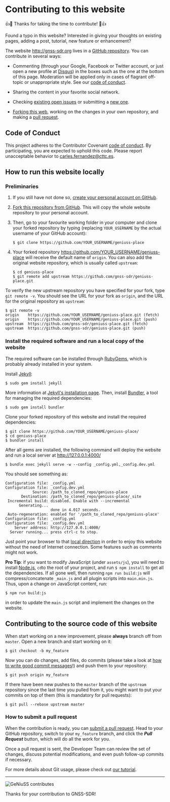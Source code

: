 # Contributing to this website

:+1::tada: Thanks for taking the time to contribute! :tada::+1:

Found a typo in this website? Interested in giving your thoughts on
existing pages, adding a post, tutorial, new feature or enhancement?

The website http://gnss-sdr.org lives in a [GitHub
repository](https://github.com/gnss-sdr/geniuss-place.git). You can
contribute in several ways:

 * Commenting (through your Google, Facebook or Twitter account, or just
open a new profile at [Disqus](https://disqus.com/)) in the boxes such
as the one at the bottom of this page. Moderation will be applied only
in cases of flagrant off-topic or unappropriate style. See our [code of
conduct](CODE_OF_CONDUCT.md).

 * Sharing the content in your favorite social network.

 * Checking [existing open
issues](https://github.com/gnss-sdr/geniuss-place/issues/) or submitting
a [new one](https://github.com/gnss-sdr/geniuss-place/issues/new).

 * [Forking this web](https://github.com/gnss-sdr/geniuss-place/fork),
working on the changes in your own repository, and making a [pull
request](#how-to-submit-a-pull-request).

## Code of Conduct

This project adheres to the Contributor Covenant [code of
conduct](CODE_OF_CONDUCT.md). By participating, you are expected to
uphold this code. Please report unacceptable behavior to
carles.fernandez@cttc.es.


## How to run this website locally

### Preliminaries

   1. If you still have not done so, [create your personal account on
GitHub](https://github.com/join).

   2. [Fork this repository from
GitHub](https://github.com/gnss-sdr/geniuss-place/fork). This will copy the
whole website repository to your personal account.

   3. Then, go to your favourite working folder in your computer and
clone your forked repository by typing (replacing ```YOUR_USERNAME``` by
the actual username of your GitHub account):

          $ git clone https://github.com/YOUR_USERNAME/geniuss-place

   4. Your forked repository https://github.com/YOUR_USERNAME/geniuss-place
will receive the default name of `origin`. You can also add the original
website repository, which is usually called `upstream`:

          $ cd geniuss-place
          $ git remote add upstream https://github.com/gnss-sdr/geniuss-place.git

To verify the new upstream repository you have specified for your fork,
type `git remote -v`. You should see the URL for your fork as `origin`,
and the URL for the original repository as `upstream`:

```
$ git remote -v
origin    https://github.com/YOUR_USERNAME/geniuss-place.git (fetch)
origin    https://github.com/YOUR_USERNAME/geniuss-place.git (push)
upstream  https://github.com/gnss-sdr/geniuss-place.git (fetch)
upstream  https://github.com/gnss-sdr/geniuss-place.git (push)
```

### Install the required software and run a local copy of the website

The required software can be installed through
[RubyGems](https://rubygems.org/), which is probably already installed
in your system.

Install [Jekyll](https://jekyllrb.com/):

```
$ sudo gem install jekyll
```

More information at [Jekyll's installation
page](https://jekyllrb.com/docs/installation/). Then, install
[Bundler](http://bundler.io/), a tool for managing the required
dependencies:

```
$ sudo gem install bundler
```

Clone your forked repository of this website and install the required
dependencies:

```
$ git clone https://github.com/YOUR_USERNAME/geniuss-place/
$ cd geniuss-place
$ bundler install
```

After all gems are installed, the following command will deploy the
website and run a local server at http://127.0.0.1:4000/

```
$ bundle exec jekyll serve -w --config _config.yml,_config.dev.yml
```

You should see something as:

```
Configuration file: _config.yml
Configuration file: _config.dev.yml
            Source: /path_to_cloned_repo/geniuss-place
       Destination: /path_to_cloned_repo/geniuss-place/_site
 Incremental build: disabled. Enable with --incremental
      Generating...
                    done in 4.017 seconds.
 Auto-regeneration: enabled for '/path_to_cloned_repo/geniuss-place'
Configuration file: _config.yml
Configuration file: _config.dev.yml
    Server address: http://127.0.0.1:4000/
  Server running... press ctrl-c to stop.
```

Just point your browser to that [local
direction](http://127.0.0.1:4000/) in order to enjoy this website
without the need of Internet connection. Some features such as comments
might not work.

**Pro Tip**: if you want to modify JavaScript (under ```assets/js```),
you will need to install [Node.js](https://nodejs.org/en/), ```cd```to
the root of your project, and run ```$ npm install``` to get all the
dependencies. If all gone well, then running ```npm run build:js``` will
compress/concatenate ```_main.js``` and all plugin scripts into
```main.min.js```. Thus, upon a change on JavaScript content, run:

```
$ npm run build:js
```

in order to update the `main.js` script and implement the changes on
the website.


## Contributing to the source code of this website

When start working on a new improvement, please **always** branch off
from `master`. Open a new branch and start working on it:

```
$ git checkout -b my_feature
```

Now you can do changes, add files, do commits (please take a look at
[how to write good commit
messages](https://chris.beams.io/posts/git-commit/)!) and push them to
your repository:

```
$ git push origin my_feature
```

If there have been new pushes to the `master` branch of the `upstream`
repository since the last time you pulled from it, you might want to put
your commits on top of them (this is mandatory for pull requests):

```
$ git pull --rebase upstream master
```

### How to submit a pull request

When the contribution is ready, you can [submit a pull
request](https://github.com/gnss-sdr/geniuss-place/compare/). Head to your
GitHub repository, switch to your `my_feature` branch, and click the
_**Pull Request**_ button, which will do all the work for you.

Once a pull request is sent, the Developer Team can review the set of
changes, discuss potential modifications, and even push follow-up
commits if necessary.

For more details about Git usage, please check out [our
tutorial](http://gnss-sdr.org/docs/tutorials/using-git/).

------



![GeNiuSS
contributes](http://gnss-sdr.org/assets/images/geniuss-contribute.png)

Thanks for your contribution to GNSS-SDR!
